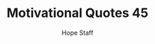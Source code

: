 ---
image: /assets/img/mq/mq_45_churchill.png
title: Motivational Quotes 45
categories:
  - Motivational Quotes
author: Hope Staff
notes: Motivational Quotes 45
embed: >-
  EMBED_GOES_HERE
transcript: >-
  SOME LINES OF TEXT START HERE
---